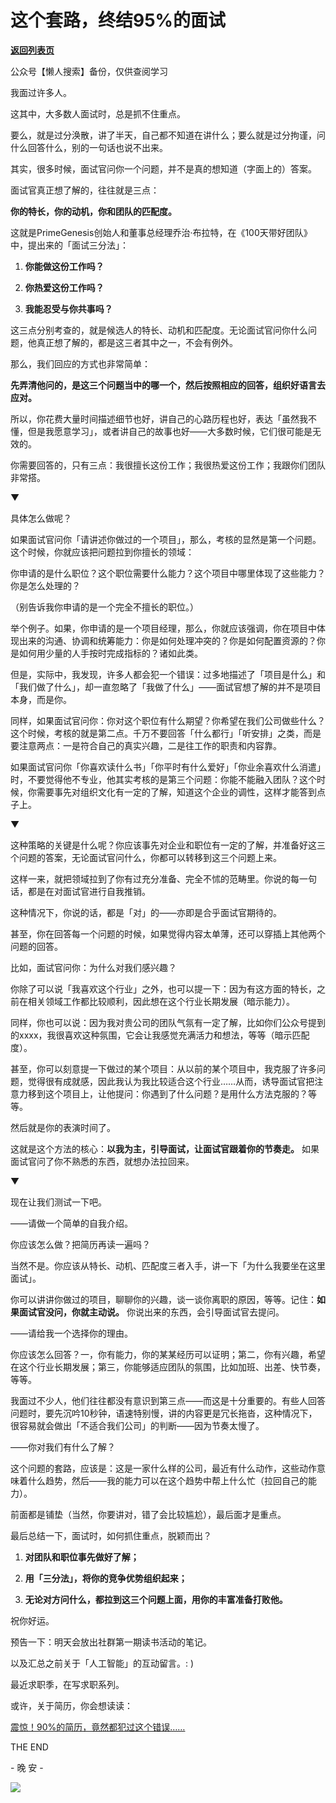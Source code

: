 # 这个套路，终结95%的面试

[**返回列表页**](/gzh/L先生说)

公众号【懒人搜索】备份，仅供查阅学习

  

我面过许多人。  

  

这其中，大多数人面试时，总是抓不住重点。

  

要么，就是过分涣散，讲了半天，自己都不知道在讲什么；要么就是过分拘谨，问什么回答什么，别的一句话也说不出来。

  

其实，很多时候，面试官问你一个问题，并不是真的想知道（字面上的）答案。

  

面试官真正想了解的，往往就是三点：

**你的特长，你的动机，你和团队的匹配度。**

  

这就是PrimeGenesis创始人和董事总经理乔治·布拉特，在《100天带好团队》中，提出来的「面试三分法」：

  

  1. **你能做这份工作吗？**

  2. **你热爱这份工作吗？**

  3. **我能忍受与你共事吗？**

  

这三点分别考查的，就是候选人的特长、动机和匹配度。无论面试官问你什么问题，他真正想了解的，都是这三者其中之一，不会有例外。

  

那么，我们回应的方式也非常简单：

  

**先弄清他问的，是这三个问题当中的哪一个，然后按照相应的回答，组织好语言去应对。**

  

所以，你花费大量时间描述细节也好，讲自己的心路历程也好，表达「虽然我不懂，但是我愿意学习」，或者讲自己的故事也好——大多数时候，它们很可能是无效的。

  

你需要回答的，只有三点：我很擅长这份工作；我很热爱这份工作；我跟你们团队非常搭。

  

▼

  

具体怎么做呢？

  

如果面试官问你「请讲述你做过的一个项目」，那么，考核的显然是第一个问题。这个时候，你就应该把问题拉到你擅长的领域：

  

你申请的是什么职位？这个职位需要什么能力？这个项目中哪里体现了这些能力？你是怎么处理的？

  

（别告诉我你申请的是一个完全不擅长的职位。）

  

举个例子。如果，你申请的是一个项目经理，那么，你就应该强调，你在项目中体现出来的沟通、协调和统筹能力：你是如何处理冲突的？你是如何配置资源的？你是如何用少量的人手按时完成指标的？诸如此类。  

  

但是，实际中，我发现，许多人都会犯一个错误：过多地描述了「项目是什么」和「我们做了什么」，却一直忽略了「我做了什么」——面试官想了解的并不是项目本身，而是你。

  

同样，如果面试官问你：你对这个职位有什么期望？你希望在我们公司做些什么？这个时候，考核的就是第二点。千万不要回答「什么都行」「听安排」之类，而是要注意两点：一是符合自己的真实兴趣，二是往工作的职责和内容靠。

  

如果面试官问你「你喜欢读什么书」「你平时有什么爱好」「你业余喜欢什么消遣」时，不要觉得他不专业，他其实考核的是第三个问题：你能不能融入团队？这个时候，你需要事先对组织文化有一定的了解，知道这个企业的调性，这样才能答到点子上。

  

▼

  

这种策略的关键是什么呢？你应该事先对企业和职位有一定的了解，并准备好这三个问题的答案，无论面试官问什么，你都可以转移到这三个问题上来。

  

这样一来，就把领域拉到了你有过充分准备、完全不怵的范畴里。你说的每一句话，都是在对面试官进行自我推销。

  

这种情况下，你说的话，都是「对」的——亦即是合乎面试官期待的。

  

甚至，你在回答每一个问题的时候，如果觉得内容太单薄，还可以穿插上其他两个问题的回答。

  

比如，面试官问你：为什么对我们感兴趣？

  

你除了可以说「我喜欢这个行业」之外，也可以提一下：因为有这方面的特长，之前在相关领域工作都比较顺利，因此想在这个行业长期发展（暗示能力）。

  

同样，你也可以说：因为我对贵公司的团队气氛有一定了解，比如你们公众号提到的xxxx，我很喜欢这种氛围，它会让我感觉充满活力和想法，等等（暗示匹配度）。

  

甚至，你可以刻意提一下做过的某个项目：从以前的某个项目中，我克服了许多问题，觉得很有成就感，因此我认为我比较适合这个行业……从而，诱导面试官把注意力移到这个项目上，让他提问：你遇到了什么问题？是用什么方法克服的？等等。

  

然后就是你的表演时间了。

  

这就是这个方法的核心：**以我为主，引导面试，让面试官跟着你的节奏走。** 如果面试官问了你不熟悉的东西，就想办法拉回来。

  

▼

  

现在让我们测试一下吧。

  

——请做一个简单的自我介绍。

  

你应该怎么做？把简历再读一遍吗？

  

当然不是。你应该从特长、动机、匹配度三者入手，讲一下「为什么我要坐在这里面试」。

  

你可以讲讲你做过的项目，聊聊你的兴趣，谈一谈你离职的原因，等等。记住：**如果面试官没问，你就主动说。** 你说出来的东西，会引导面试官去提问。

  

——请给我一个选择你的理由。

  

你应该怎么回答？一，你有能力，你的某某经历可以证明；第二，你有兴趣，希望在这个行业长期发展；第三，你能够适应团队的氛围，比如加班、出差、快节奏，等等。

  

我面过不少人，他们往往都没有意识到第三点——而这是十分重要的。有些人回答问题时，要先沉吟10秒钟，语速特别慢，讲的内容更是冗长拖沓，这种情况下，很容易就会做出「不适合我们公司」的判断——因为节奏太慢了。

  

——你对我们有什么了解？

  

这个问题的套路，应该是：这是一家什么样的公司，最近有什么动作，这些动作意味着什么趋势，然后——我的能力可以在这个趋势中帮上什么忙（拉回自己的能力）。

  

前面都是铺垫（当然，你要讲对，错了会比较尴尬），最后面才是重点。

  

最后总结一下，面试时，如何抓住重点，脱颖而出？

  

  1. **对团队和职位事先做好了解；**

  2. **用「三分法」，将你的竞争优势组织起来；**

  3. **无论对方问什么，都拉到这三个问题上面，用你的丰富准备打败他。**

  

祝你好运。

  

  

预告一下：明天会放出社群第一期读书活动的笔记。

以及汇总之前关于「人工智能」的互动留言。: )

  

最近求职季，在写求职系列。

或许，关于简历，你会想读读：

[震惊！90%的简历，竟然都犯过这个错误……](http://mp.weixin.qq.com/s?__biz=MzAxNTY0NjEzNg==&mid=2247484043&idx=1&sn=27d00dcd00df66d58dde9cb9756c3574&chksm=9b81ae5cacf6274a10184d30ee40a59282d87dc118a0ad0e55dc6a8b7e8c6f6a683179a8a438&scene=21#wechat_redirect)  

  

  

THE END

\- 晚 安 -

![](http://mmbiz.qpic.cn/mmbiz_png/yWXmuSFeCk3ibIxf01XssUApp8GmQWOo2eL8HiapFmiayPyXvU7icPB6EegvswwichGE18zTeqbky8CKF8angto3Wgg/0/mmbizgif)

